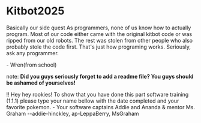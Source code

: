 # Kitbot2025
Basically our side quest
As programmers, none of us know how to actually program.
Most of our code either came with the original kitbot code or was ripped from our old robots.
The rest was stolen from other people who also probably stole the code first.
That's just how programing works.
Seriously, ask any programmer.

\- Wren(from school)

note: **Did you guys seriously forget to add a readme file? You guys should be ashamed of yourselves!**

 !! Hey hey rookies! To show that you have done this part software training (1.1.1) 
please type your name bellow with the date completed and your favorite pokemon. 
\- Your software captains Addie and Ananda & mentor Ms. Graham 
\-\-addie-hinckley, ap-LeppaBerry, MsGraham